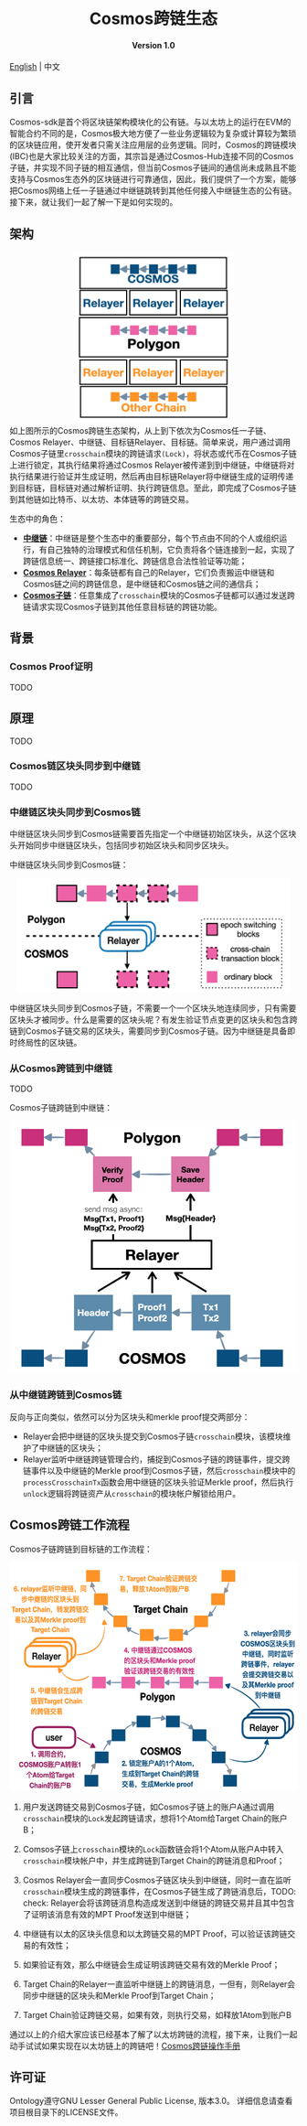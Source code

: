 <h1 align="center">Cosmos跨链生态</h1>
<h4 align="center">Version 1.0 </h4>

[English](README.md) | 中文

## 引言
Cosmos-sdk是首个将区块链架构模块化的公有链。与以太坊上的运行在EVM的智能合约不同的是，Cosmos极大地方便了一些业务逻辑较为复杂或计算较为繁琐的区块链应用，使开发者只需关注应用层的业务逻辑。同时，Cosmos的跨链模块(IBC)也是大家比较关注的方面，其宗旨是通过Cosmos-Hub连接不同的Cosmos子链，并实现不同子链的相互通信，但当前Cosmos子链间的通信尚未成熟且不能支持与Cosmos生态外的区块链进行可靠通信，因此，我们提供了一个方案，能够把Cosmos网络上任一子链通过中继链跳转到其他任何接入中继链生态的公有链。接下来，就让我们一起了解一下是如何实现的。

## 架构
<div align=center><img width="280" height="300" src="./pic/design.png"/></div>
如上图所示的Cosmos跨链生态架构，从上到下依次为Cosmos任一子链、Cosmos Relayer、中继链、目标链Relayer、目标链。简单来说，用户通过调用Cosmos子链里<code>crosschain</code>模块的跨链请求<code>(Lock)</code>，将状态或代币在Cosmos子链上进行锁定，其执行结果将通过Cosmos Relayer被传递到到中继链，中继链将对执行结果进行验证并生成证明，然后再由目标链Relayer将中继链生成的证明传递到目标链，目标链对通过解析证明、执行跨链信息。至此，即完成了Cosmos子链到其他链如比特币、以太坊、本体链等的跨链交易。

生态中的角色：
- [**中继链**](https://github.com/ontio/cross-chain/blob/master/orchain/How_to_join_cross_chain_cn.md)：中继链是整个生态中的重要部分，每个节点由不同的个人或组织运行，有自己独特的治理模式和信任机制，它负责将各个链连接到一起，实现了跨链信息统一、跨链接口标准化、跨链信息合法性验证等功能；
- [**Cosmos Relayer**]()：每条链都有自己的Relayer，它们负责搬运中继链和Cosmos链之间的跨链信息，是中继链和Cosmos链之间的通信兵；
- [**Cosmos子链**](https://github.com/ontio/cross-chain/blob/master/eth/ethereum_relayer_manual_CN.md)：任意集成了<code>crosschain</code>模块的Cosmos子链都可以通过发送跨链请求实现Cosmos子链到其他任意目标链的跨链功能。

## 背景
### Cosmos Proof证明
TODO


## 原理
TODO

### Cosmos链区块头同步到中继链
TODO


### 中继链区块头同步到Cosmos链

中继链区块头同步到Cosmos链需要首先指定一个中继链初始区块头，从这个区块头开始同步中继链区块头，包括同步初始区块头和同步区块头。

中继链区块头同步到Cosmos链：

<div align=center><img width="480" height="200" src="pic/orchain_hdrs.png"/></div>

中继链区块头同步到Cosmos子链，不需要一个一个区块头地连续同步，只有需要区块头才被同步。什么是需要的区块头呢？有发生验证节点变更的区块头和包含跨链到Cosmos子链交易的区块头，需要同步到Cosmos子链。因为中继链是具备即时终局性的区块链。

### 从Cosmos跨链到中继链
TODO

Cosmos子链跨链到中继链：

<div align=center><img width="500" height="440" src="pic/cosmos2poly.png"/></div>

### 从中继链跨链到Cosmos链

反向与正向类似，依然可以分为区块头和merkle proof提交两部分：

- Relayer会把中继链的区块头提交到Cosmos子链<code>crosschain</code>模块，该模块维护了中继链的区块头；
- Relayer监听中继链跨链管理合约，捕捉到Cosmos子链的跨链事件，提交跨链事件以及中继链的Merkle proof到Cosmos子链，然后<code>crosschain</code>模块中的<code>processCrosschainTx</code>函数会用中继链的区块头验证Merkle proof，然后执行<code>unlock</code>逻辑将跨链资产从<code>crosschain</code>的模块帐户解锁给用户。

## Cosmos跨链工作流程

Cosmos子链跨链到目标链的工作流程：

<div align=center><img width="550" height="400" src="pic/cross_progress.png"/></div>

1. 用户发送跨链交易到Cosmos子链，如Cosmos子链上的账户A通过调用<code>crosschain</code>模块的<code>Lock</code>发起跨链请求，想将1个Atom给Target Chain的账户B；

2. Comsos子链上<code>crosschain</code>模块的<code>Lock</code>函数链会将1个Atom从账户A中转入<code>crosschain</code>模块帐户中，并生成跨链到Target Chain的跨链消息和Proof；

3. Cosmos Relayer会一直同步Cosmos子链区块头到中继链，同时一直在监听<code>crosschain</code>模块生成的跨链事件，在Cosmos子链生成了跨链消息后，TODO: check: Relayer会将该跨链消息构造成发送到中继链的跨链交易并且其中包含了证明该消息有效的MPT Proof发送到中继链；

4. 中继链有以太的区块头信息和以太跨链交易的MPT Proof，可以验证该跨链交易的有效性；

5. 如果验证有效，那么中继链会生成证明该跨链交易有效的Merkle Proof；

6. Target Chain的Relayer一直监听中继链上的跨链消息，一但有，则Relayer会同步中继链的区块头和Merkle Proof到Target Chain；

7. Target Chain验证跨链交易，如果有效，则执行交易，如释放1Atom到账户B

通过以上的介绍大家应该已经基本了解了以太坊跨链的流程，接下来，让我们一起动手试试如果实现在以太坊链上的跨链吧！[Cosmos跨链操作手册](how_to_cross_on_cosmos_CN.md)
## 许可证

Ontology遵守GNU Lesser General Public License, 版本3.0。 详细信息请查看项目根目录下的LICENSE文件。
